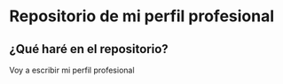 # Repositorio de mi perfil profesional

## ¿Qué haré en el repositorio?

Voy a escribir mi perfil profesional
